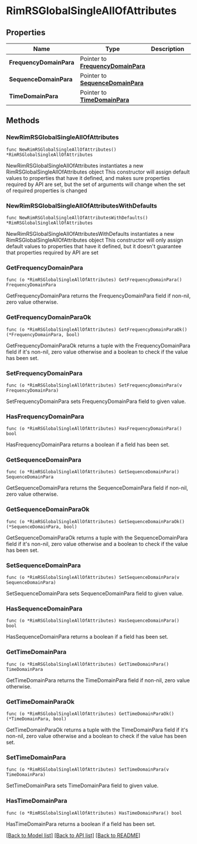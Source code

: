 # RimRSGlobalSingleAllOfAttributes

## Properties

Name | Type | Description | Notes
------------ | ------------- | ------------- | -------------
**FrequencyDomainPara** | Pointer to [**FrequencyDomainPara**](FrequencyDomainPara.md) |  | [optional] 
**SequenceDomainPara** | Pointer to [**SequenceDomainPara**](SequenceDomainPara.md) |  | [optional] 
**TimeDomainPara** | Pointer to [**TimeDomainPara**](TimeDomainPara.md) |  | [optional] 

## Methods

### NewRimRSGlobalSingleAllOfAttributes

`func NewRimRSGlobalSingleAllOfAttributes() *RimRSGlobalSingleAllOfAttributes`

NewRimRSGlobalSingleAllOfAttributes instantiates a new RimRSGlobalSingleAllOfAttributes object
This constructor will assign default values to properties that have it defined,
and makes sure properties required by API are set, but the set of arguments
will change when the set of required properties is changed

### NewRimRSGlobalSingleAllOfAttributesWithDefaults

`func NewRimRSGlobalSingleAllOfAttributesWithDefaults() *RimRSGlobalSingleAllOfAttributes`

NewRimRSGlobalSingleAllOfAttributesWithDefaults instantiates a new RimRSGlobalSingleAllOfAttributes object
This constructor will only assign default values to properties that have it defined,
but it doesn't guarantee that properties required by API are set

### GetFrequencyDomainPara

`func (o *RimRSGlobalSingleAllOfAttributes) GetFrequencyDomainPara() FrequencyDomainPara`

GetFrequencyDomainPara returns the FrequencyDomainPara field if non-nil, zero value otherwise.

### GetFrequencyDomainParaOk

`func (o *RimRSGlobalSingleAllOfAttributes) GetFrequencyDomainParaOk() (*FrequencyDomainPara, bool)`

GetFrequencyDomainParaOk returns a tuple with the FrequencyDomainPara field if it's non-nil, zero value otherwise
and a boolean to check if the value has been set.

### SetFrequencyDomainPara

`func (o *RimRSGlobalSingleAllOfAttributes) SetFrequencyDomainPara(v FrequencyDomainPara)`

SetFrequencyDomainPara sets FrequencyDomainPara field to given value.

### HasFrequencyDomainPara

`func (o *RimRSGlobalSingleAllOfAttributes) HasFrequencyDomainPara() bool`

HasFrequencyDomainPara returns a boolean if a field has been set.

### GetSequenceDomainPara

`func (o *RimRSGlobalSingleAllOfAttributes) GetSequenceDomainPara() SequenceDomainPara`

GetSequenceDomainPara returns the SequenceDomainPara field if non-nil, zero value otherwise.

### GetSequenceDomainParaOk

`func (o *RimRSGlobalSingleAllOfAttributes) GetSequenceDomainParaOk() (*SequenceDomainPara, bool)`

GetSequenceDomainParaOk returns a tuple with the SequenceDomainPara field if it's non-nil, zero value otherwise
and a boolean to check if the value has been set.

### SetSequenceDomainPara

`func (o *RimRSGlobalSingleAllOfAttributes) SetSequenceDomainPara(v SequenceDomainPara)`

SetSequenceDomainPara sets SequenceDomainPara field to given value.

### HasSequenceDomainPara

`func (o *RimRSGlobalSingleAllOfAttributes) HasSequenceDomainPara() bool`

HasSequenceDomainPara returns a boolean if a field has been set.

### GetTimeDomainPara

`func (o *RimRSGlobalSingleAllOfAttributes) GetTimeDomainPara() TimeDomainPara`

GetTimeDomainPara returns the TimeDomainPara field if non-nil, zero value otherwise.

### GetTimeDomainParaOk

`func (o *RimRSGlobalSingleAllOfAttributes) GetTimeDomainParaOk() (*TimeDomainPara, bool)`

GetTimeDomainParaOk returns a tuple with the TimeDomainPara field if it's non-nil, zero value otherwise
and a boolean to check if the value has been set.

### SetTimeDomainPara

`func (o *RimRSGlobalSingleAllOfAttributes) SetTimeDomainPara(v TimeDomainPara)`

SetTimeDomainPara sets TimeDomainPara field to given value.

### HasTimeDomainPara

`func (o *RimRSGlobalSingleAllOfAttributes) HasTimeDomainPara() bool`

HasTimeDomainPara returns a boolean if a field has been set.


[[Back to Model list]](../README.md#documentation-for-models) [[Back to API list]](../README.md#documentation-for-api-endpoints) [[Back to README]](../README.md)


